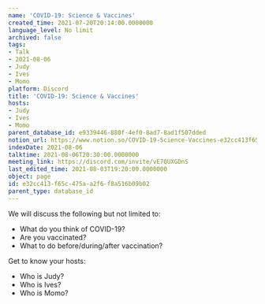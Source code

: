 ```yaml
---
name: 'COVID-19: Science & Vaccines'
created_time: 2021-07-20T20:14:00.0000000
language_level: No limit
archived: false
tags:
- Talk
- 2021-08-06
- Judy
- Ives
- Momo
platform: Discord
title: 'COVID-19: Science & Vaccines'
hosts:
- Judy
- Ives
- Momo
parent_database_id: e9339446-880f-4ef0-8ad7-8ad1f507dded
notion_url: https://www.notion.so/COVID-19-Science-Vaccines-e32cc413f65c475aa2f6f8a516b09b02
indexDate: 2021-08-06
talktime: 2021-08-06T20:30:00.0000000
meeting_link: https://discord.com/invite/vE7QUXGDnS
last_edited_time: 2021-08-03T19:20:00.0000000
object: page
id: e32cc413-f65c-475a-a2f6-f8a516b09b02
parent_type: database_id
---
```



We will discuss the following but not limited to:
   - What do you think of COVID-19?
   - Are you vaccinated?
   - What to do before/during/after vaccination?

Get to know your hosts:
   - Who is Judy?
   - Who is Ives?
   - Who is Momo?



